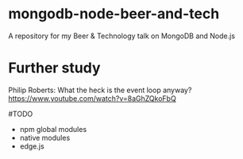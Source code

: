 # mongodb-node-beer-and-tech
A repository for my Beer &amp; Technology talk on MongoDB and Node.js

# Further study
Philip Roberts: What the heck is the event loop anyway? https://www.youtube.com/watch?v=8aGhZQkoFbQ

#TODO
* npm global modules
* native modules
* edge.js

